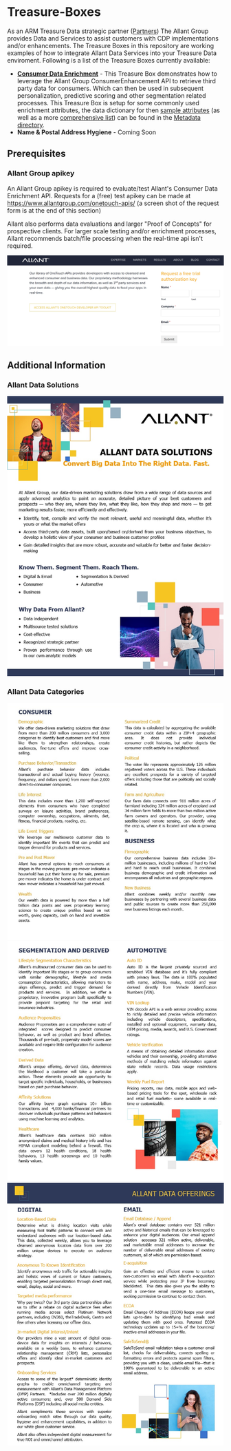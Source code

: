 # Treasure-Boxes
  As an ARM Treasure Data strategic partner (<a href="https://www.allantgroup.com/about/partners/">Partners</a>) The Allant Group provides Data and Services to assist customers with CDP implementations and/or enhancements.  The Treasure Boxes in this repository are working examples of how to integrate Allant Data Services into your Treasure Data enviroment.  Following is a list of the Treasure Boxes currently available:

- <a href="https://github.com/Allant-Tools-Systems/Treasure-Boxes/tree/master/Consumer%20Data%20Enrichment"><strong>Consumer Data Enrichment</strong></a> - This Treasure Box demonstrates how to leverage the Allant Group ConsumerEnhancement API to retrieve third party data for consumers.  Which can then be used in subsequent personalization, predictive scoring and other segmentation related processes.  This Treasure Box is setup for some commonly used enrichment attributes, the data dictionary for then <a href="https://github.com/Allant-Tools-Systems/Treasure-Boxes/blob/master/Metadata/Data%20Dictionary%20-%20Enrichment%20-%20Sample.xlsx">sample attributes</a> (as well as a more <a href="https://github.com/Allant-Tools-Systems/Treasure-Boxes/blob/master/Metadata/Data%20Dictionary%20-%20Enrichment.xlsx">comprehensive list</a>) can be found in the <a href="https://github.com/Allant-Tools-Systems/Treasure-Boxes/tree/master/Metadata">Metadata directory</a>.
- <strong>Name & Postal Address Hygiene</strong> - Coming Soon

## Prerequisites
### Allant Group apikey
An Allant Group apikey is required to evaluate/test Allant's Consumer Data Enrichment API.  Requests for a (free) test apikey can be made at https://www.allantgroup.com/onetouch-apis/ (a screen shot of the request form is at the end of this section)

Allant also performs data evaluations and larger "Proof of Concepts" for prospective clients.  For larger scale testing and/or enrichment processes, Allant recommends batch/file processing when the real-time api isn't required.



![apikey](IMG/Allant_apikey_request.jpg)




## Additional Information
### Allant Data Solutions
![Allant Data Solutions](IMG/Allant_data_solutions.jpg)


### Allant Data Categories
![Allant Data Categories](IMG/Allant_data_categories.jpg)
![Allant Segmentation Derived and Auto](IMG/Allant_data_segmentation_auto.jpg)
![Allant Data Offerings](IMG/Allant_data_offerings.jpg)
